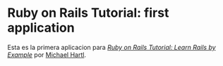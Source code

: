 # Ruby on Rails Tutorial: first application

Esta es la primera aplicacion para
[*Ruby on Rails Tutorial: Learn Rails by Example*](http://railstutorial.org/)
por [Michael Hartl](http://michaelhartl.com/).
